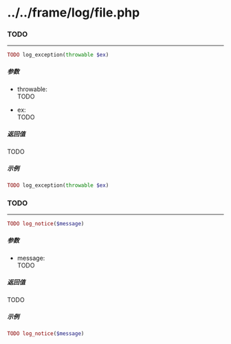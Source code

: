 # ../../frame/log/file.php












### TODO
----
```php
TODO log_exception(throwable $ex)
```
##### 参数
- throwable:  
    TODO

- ex:  
    TODO

##### 返回值
TODO

##### 示例
```php
TODO log_exception(throwable $ex)
```











### TODO
----
```php
TODO log_notice($message)
```
##### 参数
- message:  
    TODO

##### 返回值
TODO

##### 示例
```php
TODO log_notice($message)
```
